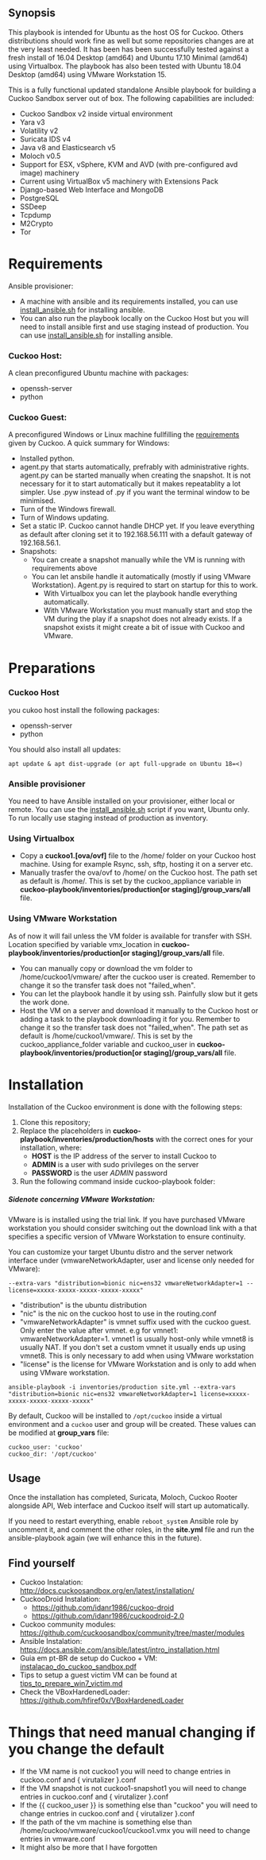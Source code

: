 ## Synopsis
This playbook is intended for Ubuntu as the host OS for Cuckoo. Others distributions should work fine as well but some repositories changes are at the very least needed.
It has been has been successfully tested against a fresh install of 16.04 Desktop (amd64) and Ubuntu 17.10 Minimal (amd64) using Virtualbox. The playbook has also been tested with Ubuntu 18.04 Desktop (amd64) using VMware Workstation 15.

This is a fully functional updated standalone Ansible playbook for building a Cuckoo Sandbox server out of box. The following capabilities are included:

- Cuckoo Sandbox v2 inside virtual environment
- Yara v3
- Volatility v2
- Suricata IDS v4
- Java v8 and Elasticsearch v5
- Moloch v0.5
- Support for ESX, vSphere, KVM and AVD (with pre-configured avd image) machinery
- Current using VirtualBox v5 machinery with Extensions Pack
- Django-based Web Interface and MongoDB
- PostgreSQL
- SSDeep
- Tcpdump
- M2Crypto
- Tor


# Requirements
Ansible provisioner:
- A machine with ansible and its requirements installed, you can use [install_ansible.sh](install_ansible.sh) for installing ansible.
- You can also run the playbook locally on the Cuckoo Host but you will need to install ansible first and use staging instead of production. You can use [install_ansible.sh](install_ansible.sh) for installing ansible.

### Cuckoo Host:
A clean preconfigured Ubuntu machine with packages:
- openssh-server
- python

### Cuckoo Guest:
A preconfigured Windows or Linux machine fullfilling the [requirements](https://cuckoo.sh/docs/installation/guest/requirements.html) given by Cuckoo.
A quick summary for Windows:
- Installed python.
- agent.py that starts automatically, prefrably with administrative rights. agent.py can be started manually when creating the snapshot. It is not necessary for it to start automatically but it makes repeatablity a lot simpler. Use .pyw instead of .py if you want the terminal window to be minimised.
- Turn of the Windows firewall.
- Turn of Windows updating.
- Set a static IP. Cuckoo cannot handle DHCP yet. If you leave everything as default after cloning set it to 192.168.56.111 with a default gateway of 192.168.56.1.
- Snapshots:
  - You can create a snapshot manually while the VM is running with requirements above
  - You can let ansbile handle it automatically (mostly if using VMware Workstation). Agent.py is required to start on startup for this to work.
    - With Virtualbox you can let the playbook handle everything automatically.
    - With VMware Workstation you must manually start and stop the VM during the play if a snapshot does not already exists. If a snapshot exists it might create a bit of issue with Cuckoo and VMware.

# Preparations

### Cuckoo Host

 you cukoo host install the following packages:

- openssh-server
- python


You should also install all updates:

`apt update & apt dist-upgrade (or apt full-upgrade on Ubuntu 18=<)`


### Ansible provisioner

You need to have Ansible installed on your provisioner, either local or remote. You can use the [install_ansible.sh](install_ansible.sh) script if you want, Ubuntu only. To run locally use staging instead of production as inventory.

### Using Virtualbox
- Copy a  **cuckoo1.[ova/ovf]** file to the /home/ folder on your Cuckoo host machine. Using for example Rsync, ssh, sftp, hosting it on a server etc.
- Manually trasfer the ova/ovf to /home/ on the Cuckoo host.
The path set as default is /home/. This is set by the cuckoo_appliance variable in **cuckoo-playbook/inventories/production[or staging]/group_vars/all** file.

### Using VMware Workstation
As of now it will fail unless the VM folder is available for transfer with SSH. Location specified by variable vmx_location in **cuckoo-playbook/inventories/production[or staging]/group_vars/all** file.
- You can manually copy or download the vm folder to /home/cuckoo1/vmware/ after the cuckoo user is created. Remember to change it so the transfer task does not "failed_when".
- You can let the playbook handle it by using ssh. Painfully slow but it gets the work done.
- Host the VM on a server and download it manually to the Cuckoo host or adding a task to the playbook downloading it for you. Remember to change it so the transfer task does not "failed_when".
The path set as default is /home/cuckoo1/vmware/. This is set by the cuckoo_appliance_folder variable and cuckoo_user in **cuckoo-playbook/inventories/production[or staging]/group_vars/all** file.



# Installation

Installation of the Cuckoo environment is done with the following steps:

1. Clone this repository;
2. Replace the placeholders in **cuckoo-playbook/inventories/production/hosts** with the correct ones for your installation, where:
    - **HOST** is the IP address of the server to install Cuckoo to
    - **ADMIN** is a user with sudo privileges on the server
    - **PASSWORD** is the user _ADMIN_ password
4. Run the following command inside cuckoo-playbook folder:


##### Sidenote concerning VMware Workstation:
VMware is is installed using the trial link. If you have purchased VMware workstation you should consider switching out the download link with a that specifies a specific version of VMware Workstation to ensure continuity.


You can customize your target Ubuntu distro and the server network interface under (vmwareNetworkAdapter, user and license only needed for VMware):

    --extra-vars "distribution=bionic nic=ens32 vmwareNetworkAdapter=1 --license=xxxxx-xxxxx-xxxxx-xxxxx-xxxxx"

- "distribution" is the ubuntu distribution
- "nic" is the nic on the cuckoo host to use in the routing.conf
- "vmwareNetworkAdapter" is vmnet suffix used with the cuckoo guest. Only enter the value after vmnet. e.g for vmnet1: vmwareNetworkAdapter=1. vmnet1 is usually host-only while vmnet8 is usually NAT. If you don't set a custom vmnet it usually ends up using vmnet8. This is only necessary to add when using VMware workstation
- "license" is the license for VMware Workstation and is only  to add when using VMware workstation.

```
ansible-playbook -i inventories/production site.yml --extra-vars "distribution=bionic nic=ens32 vmwareNetworkAdapter=1 license=xxxxx-xxxxx-xxxxx-xxxxx-xxxxx"
```

By default, Cuckoo will be installed to `/opt/cuckoo` inside a virtual environment and a `cuckoo` user and group will be created. These values can be modified at **group_vars** file:

    cuckoo_user: 'cuckoo'
    cuckoo_dir: '/opt/cuckoo'

## Usage

Once the installation has completed, Suricata, Moloch, Cuckoo Rooter alongside API, Web interface and Cuckoo itself will start up automatically.

If you need to restart everything, enable `reboot_system` Ansible role by uncomment it, and comment the other roles, in the **site.yml** file and run the ansible-playbook again (we will enhance this in the future).

## Find yourself

- Cuckoo Instalation: http://docs.cuckoosandbox.org/en/latest/installation/
- CuckooDroid Instalation:
    - https://github.com/idanr1986/cuckoo-droid
    - https://github.com/idanr1986/cuckoodroid-2.0
- Cuckoo community modules: https://github.com/cuckoosandbox/community/tree/master/modules
- Ansible Instalation: https://docs.ansible.com/ansible/latest/intro_installation.html
- Guia em pt-BR de setup do Cuckoo + VM: [instalacao_do_cuckoo_sandbox.pdf](references/instalacao_do_cuckoo_sandbox.pdf)
- Tips to setup a guest victim VM can be found at [tips_to_prepare_win7_victim.md](references/tips_to_prepare_win7_victim.md)
- Check the VBoxHardenedLoader: https://github.com/hfiref0x/VBoxHardenedLoader


# Things that need manual changing if you change the default
- If the VM name is not cuckoo1 you will need to change entries in cuckoo.conf and { virutalizer }.conf
- If the VM snapshot is not cuckoo1-snapshot1 you will need to change entries in cuckoo.conf and { virutalizer }.conf
- If the {{ cuckoo_user }} is something else than "cuckoo" you will need to change entries in cuckoo.conf and { virutalizer }.conf
- If the path of the vm machine is something else than /home/cuckoo/vmware/cuckoo1/cuckoo1.vmx you will need to change entries in vmware.conf
- It might also be more that I have forgotten
